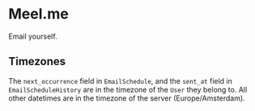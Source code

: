 # Meel.me
Email yourself.

## Timezones
The `next_occurrence` field in `EmailSchedule`, and the `sent_at` field in `EmailScheduleHistory` are in the timezone of the `User` they belong to. All other datetimes are in the timezone of the server (Europe/Amsterdam).
